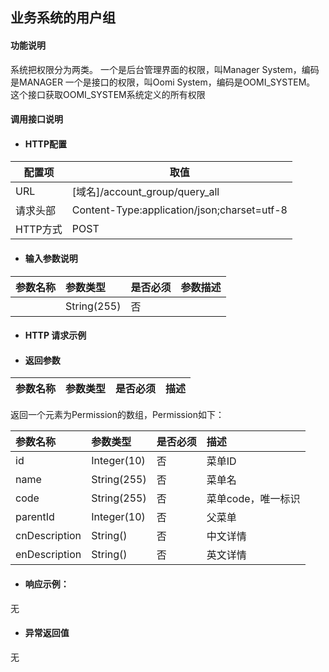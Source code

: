 ## 业务系统的用户组

#### 功能说明

系统把权限分为两类。
一个是后台管理界面的权限，叫Manager System，编码是MANAGER
一个是接口的权限，叫Oomi System，编码是OOMI_SYSTEM。
这个接口获取OOMI_SYSTEM系统定义的所有权限

#### 调用接口说明

* #### HTTP配置

| 配置项 | 取值 |
| --- | --- |
| URL | \[域名\]/account_group/query_all|
| 请求头部 | Content-Type:application/json;charset=utf-8 |
| HTTP方式 | POST|

* #### 输入参数说明

| 参数名称 | 参数类型 | 是否必须 | 参数描述 |
| :--- | :--- | :--- | :--- |
| | String\(255\) | 否 | |


* #### HTTP 请求示例


* #### 返回参数
| 参数名称 | 参数类型 | 是否必须 | 描述 |
| :--- | :--- | :--- | :--- |

返回一个元素为Permission的数组，Permission如下：

| 参数名称 | 参数类型 | 是否必须 | 描述 |
| :--- | :--- | :--- | :--- |
|id| Integer(10) | 否 |菜单ID |
|name |String\(255\) | 否 | 菜单名|
| code| String\(255\)| 否 | 菜单code，唯一标识|
| parentId| Integer(10)| 否 | 父菜单|
| cnDescription|String\(\) | 否 | 中文详情|
| enDescription| String\(\)| 否 | 英文详情|







* #### 响应示例：

无

* #### 异常返回值

无



